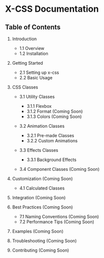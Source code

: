 # X-CSS Documentation
## Table of Contents

1. Introduction
   - 1.1 Overview
   - 1.2 Installation

2. Getting Started
   - 2.1 Setting up x-css
   - 2.2 Basic Usage

3. CSS Classes
   - 3.1 Utility Classes
        - 3.1.1  Flexbox
        - 3.1.2  Format (Coming Soon)
        - 3.1.3  Colors (Coming Soon)
   - 3.2 Animation Classes
        - 3.2.1  Pre-made Classes
        - 3.2.2  Custom Animations
   - 3.3 Effects Classes
        - 3.3.1  Background Effects

   - 3.4 Component Classes (Coming Soon)
4. Customization (Coming Soon)
   - 4.1 Calculated Classes
5. Integration (Coming Soon)

6. Best Practices (Coming Soon)
   - 7.1 Naming Conventions (Coming Soon)
   - 7.2 Performance Tips (Coming Soon)

7. Examples (Coming Soon)

8. Troubleshooting (Coming Soon)

9. Contributing (Coming Soon)

